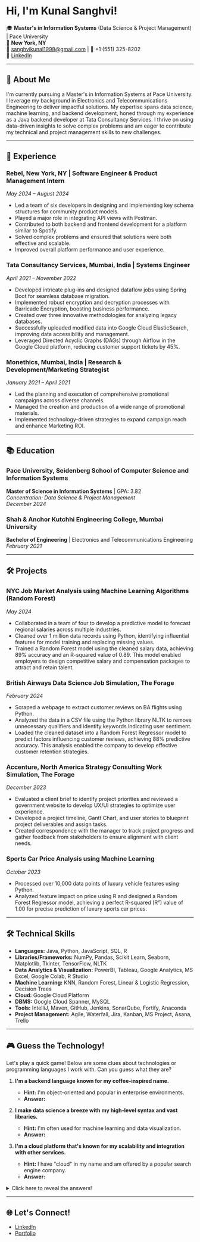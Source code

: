 # Hi, I'm Kunal Sanghvi!

🎓 **Master's in Information Systems** (Data Science & Project Management) | Pace University  
📍 **New York, NY**  
📧 [sanghvikunal1998@gmail.com](mailto:sanghvikunal1998@gmail.com) | 📱 +1 (551) 325-8202  
🔗 [LinkedIn](https://www.linkedin.com/in/kunalsanghvii/)

---

## 🚀 About Me

I'm currently pursuing a Master's in Information Systems at Pace University. I leverage my background in Electronics and Telecommunications Engineering to deliver impactful solutions. My expertise spans data science, machine learning, and backend development, honed through my experience as a Java backend developer at Tata Consultancy Services. I thrive on using data-driven insights to solve complex problems and am eager to contribute my technical and project management skills to new challenges.

---

## 💼 Experience

### Rebel, New York, NY | Software Engineer & Product Management Intern  
*May 2024 – August 2024*  

- Led a team of six developers in designing and implementing key schema structures for community product models.
- Played a major role in integrating API views with Postman.
- Contributed to both backend and frontend development for a platform similar to Spotify.
- Solved complex problems and ensured that solutions were both effective and scalable.
- Improved overall platform performance and user experience.


### Tata Consultancy Services, Mumbai, India | Systems Engineer  
*April 2021 – November 2022*  
- Developed intricate plug-ins and designed dataflow jobs using Spring Boot for seamless database migration.
- Implemented robust encryption and decryption processes with Barricade Encryption, boosting business performance.
- Created over three innovative methodologies for analyzing legacy databases.
- Successfully uploaded modified data into Google Cloud ElasticSearch, improving data accessibility and management.
- Leveraged Directed Acyclic Graphs (DAGs) through Airflow in the Google Cloud platform, reducing customer support tickets by 45%.

### Monethics, Mumbai, India | Research & Development/Marketing Strategist  
*January 2021 – April 2021*  
- Led the planning and execution of comprehensive promotional campaigns across diverse channels.
- Managed the creation and production of a wide range of promotional materials.
- Implemented technology-driven strategies to expand campaign reach and enhance Marketing ROI.

---

## 📚 Education

### Pace University, Seidenberg School of Computer Science and Information Systems  
**Master of Science in Information Systems** | GPA: 3.82  
*Concentration: Data Science & Project Management*  
*December 2024*

### Shah & Anchor Kutchhi Engineering College, Mumbai University  
**Bachelor of Engineering** | Electronics and Telecommunications Engineering  
*February 2021*

---

## 🛠️ Projects

### NYC Job Market Analysis using Machine Learning Algorithms (Random Forest)  
*May 2024*  
  - Collaborated in a team of four to develop a predictive model to forecast regional salaries across multiple industries.
  - Cleaned over 1 million data records using Python, identifying influential features for model training and replacing missing values.
  - Trained a Random Forest model using the cleaned salary data, achieving 89% accuracy and an R-squared value of 0.89. This model enabled employers to design competitive salary and compensation packages to attract and retain talent.

### British Airways Data Science Job Simulation, The Forage  
*February 2024*  
- Scraped a webpage to extract customer reviews on BA flights using Python.
- Analyzed the data in a CSV file using the Python library NLTK to remove unnecessary qualifiers and identify keywords indicating user sentiment.
- Loaded the cleaned dataset into a Random Forest Regressor model to predict factors influencing customer reviews, achieving 88% predictive accuracy. This analysis enabled the company to develop effective customer retention strategies.  

### Accenture, North America Strategy Consulting Work Simulation, The Forage  
*December 2023*  
- Evaluated a client brief to identify project priorities and reviewed a government website to develop UX/UI strategies to optimize user experience.
- Developed a project timeline, Gantt Chart, and user stories to blueprint project deliverables and assign tasks.
- Created correspondence with the manager to track project progress and gather feedback from stakeholders to ensure alignment with client needs. 

### Sports Car Price Analysis using Machine Learning  
*October 2023*  
- Processed over 10,000 data points of luxury vehicle features using Python.
- Analyzed feature impact on price using R and designed a Random Forest Regressor model, achieving a perfect R-squared (R²) value of 1.00 for precise prediction of luxury sports car prices.  


---

## 🛠️ Technical Skills

- **Languages:** Java, Python, JavaScript, SQL, R
- **Libraries/Frameworks:** NumPy, Pandas, Scikit Learn, Seaborn, Matplotlib, Tkinter, TensorFlow, NLTK
- **Data Analytics & Visualization:** PowerBI, Tableau, Google Analytics, MS Excel, Google Colab, R Studio
- **Machine Learning:** KNN, Random Forest, Linear & Logistic Regression, Decision Trees
- **Cloud:** Google Cloud Platform
- **DBMS:** Google Cloud Spanner, MySQL
- **Tools:** IntelliJ, Maven, GitHub, Jenkins, SonarQube, Fortify, Anaconda
- **Project Management:** Agile, Waterfall, Jira, Kanban, MS Project, Asana, Trello

---

## 🎮 Guess the Technology!

Let's play a quick game! Below are some clues about technologies or programming languages I work with. Can you guess what they are?

1. **I'm a backend language known for my coffee-inspired name.**  
   - **Hint:** I'm object-oriented and popular in enterprise environments.
   - **Answer:** <!-- Scroll down to see the answer or click [here](#answers)! -->

2. **I make data science a breeze with my high-level syntax and vast libraries.**  
   - **Hint:** I'm often used for machine learning and data visualization.
   - **Answer:** 

3. **I'm a cloud platform that's known for my scalability and integration with other services.**  
   - **Hint:** I have "cloud" in my name and am offered by a popular search engine company.
   - **Answer:** 

<details>
  <summary>Click here to reveal the answers!</summary>
  
  1. Java  
  2. Python  
  3. Google Cloud Platform

</details>

---

## 🌐 Let's Connect!

- [LinkedIn](https://www.linkedin.com/in/kunalsanghvii/)
- [Portfolio](#)
